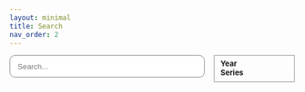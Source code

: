 ```yaml
---
layout: minimal
title: Search
nav_order: 2
---
```


<!-- https://jekyllrb.com/tutorials/csv-to-table/ -->
<!-- https://github.com/christian-fei/Simple-Jekyll-Search -->

<div style="height:800px; overflow-y: clip">
  <div id="search-container" style="height:100%">
    <div style="display:flex; height: 100%">
      <div style="width: 70%; height: 100%; padding-right: 1em">
        <input style="width: 100%; height: 40px; border-radius: 10px; border: solid 1px gray; margin-bottom: 1em; padding-left: 1em; padding-right: 1em" type="text" id="search-inputt" placeholder="Search...">
        <div style="display:grid; grid-template-columns: 1fr 1fr 1fr; overflow-y:scroll; height: 740px" id="results-container">
          <!-- This is where results are automatically filled -->
        </div>
      </div>
      <!-- Filters -->
      <div style="width: 30%; font-size: small">
        <fieldset>
        <div id="yearsFilters">
          <b>Year</b><br>
        </div>
        <div id="seriesFilters">
          <b>Series</b><br>
        </div>
        </fieldset>
      </div>
    </div>
  </div>
</div>

<!-- Script pointing to search-script.js -->
<script src="assets/javascript/jquery.js"></script>
<script src="assets/javascript/search-script.js" type="text/javascript"></script>

<script>
function getProperty(title, prop) {
  try {
    return json[title][prop]; 
  } catch(e) {
    console.log("json not initialized");
  }
}

var title = "";
var json = "";
var search = "";
$.getJSON('data.json', function(obj) {
  json = obj;
  $.getJSON('search.json', function(obj) {
    search = obj;

    var sjs = SimpleJekyllSearch({
      searchInput: document.getElementById('search-inputt'),
      resultsContainer: document.getElementById('results-container'),
      json: "search.json",
      noResultsText: 'No result found!',
      limit: 30,
      fuzzy: true,
      searchResultTemplate: '<!--{title}-->
      <div style="background-color: #ABBAEA; padding: 10px; border-radius: 10px; margin: 5px; height: auto">
        <img src="https://learn.scds.ca/dmds22-23/assets/img/3DPPoster.png">
        <a href="{url}" style="margin-top: 5px; font-family: Arial; font-size: 18px !important; line-height: 1.25; display:block">{title}</a>
        <p style="margin: 0px; font-family: Arial; font-size: 13px"> {series} - {year} </p>
      </div>
      ',
      templateMiddleware: function(prop, value, template) {
        if(prop === 'title') {
          title = value;
        }

        if (prop === 'tags') {
          var strr = "";
          function createHTMLTag(tag) { return `<p class="label">${tag}</p>`;}
          function createTag(tag) { strr = strr.concat(" ", createHTMLTag(tag));  }
          value = value.split(", ");
          value.forEach(createTag);
          const regex = /\*/i;
          return strr;
        }

        if (prop === 'url' || prop === 'description' || prop === 'year' || prop === 'series') {
          return getProperty(title, prop);
        }
      }
    })
  });
})




</script>
